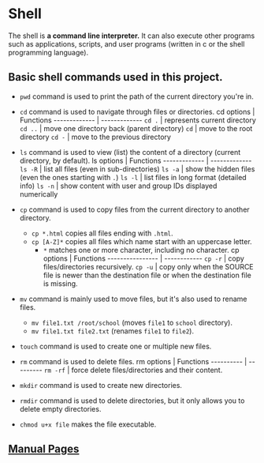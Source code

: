 # Shell

The shell is **a command line interpreter.** It can also execute other programs such as applications, scripts, and user programs (written in c or the shell programming language).

## Basic shell commands used in this project.

* `pwd` command is used to print the path of the current directory you're in.
 

* `cd` command is used to navigate through files or directories.
    cd options  | Functions
    ------------- | -------------
    `cd .` | represents current directory
    `cd ..`  | move one directory back (parent directory)
    `cd`  | move to the root directory
    `cd -` | move to the previous directory


* `ls` command is used to view (list) the content of a directory (current directory, by default).
   ls options  | Functions
    ------------- | -------------
    `ls -R`   | list all files (even in sub-directories)
    `ls -a`  | show the hidden files (even the ones starting with `.`)
    `ls -l` | list files in long format (detailed info)
    `ls -n` | show content with user and group IDs displayed numerically



* `cp` command is used to copy files from the current directory to another directory.
    * `cp *.html` copies all files ending with `.html`.
    * `cp [A-Z]*` copies all files which name start with an uppercase letter.
        * `*` matches one or more character, including no character.
    cp options | Functions
    ----------------  |  ------------
    `cp -r` | copy files/directories recursively.
    `cp -u` | copy only when the SOURCE file is newer than the destination file or when the destination file is missing.


* `mv` command is mainly used to move files, but it's also used to rename files.
   * `mv file1.txt /root/school` (moves `file1` to `school` directory).
   * `mv file1.txt file2.txt` (renames `file1` to `file2`).


* `touch` command is used to create one or multiple new files.


* `rm` command is used to delete files.
    rm options | Functions
    ---------- | ---------
    `rm -rf` | force delete files/directories and their content.


* `mkdir` command is used to create new directories.


* `rmdir` command is used to delete directories, but it only allows you to delete empty directories.


* `chmod u+x file` makes the file executable.


## **[Manual Pages](https://linuxcommand.org/lc3_man_page_index.php#file)**

